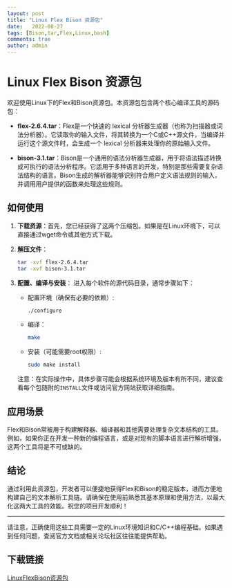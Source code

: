 ```yaml
---
layout: post
title: "Linux Flex Bison 资源包"
date:   2022-08-27
tags: [Bison,tar,Flex,Linux,bash]
comments: true
author: admin
---
```

# Linux Flex Bison 资源包

欢迎使用Linux下的Flex和Bison资源包。本资源包包含两个核心编译工具的源码包：

- **flex-2.6.4.tar**：Flex是一个快速的 lexical 分析器生成器（也称为扫描器或词法分析器）。它读取你的输入文件，将其转换为一个C或C++源文件，当编译并运行这个源文件时，会生成一个 lexical 分析器来处理你的原始输入文件。

- **bison-3.1.tar**：Bison是一个通用的语法分析器生成器，用于将语法描述转换成可执行的语法分析程序。它适用于多种语言的开发，特别是那些需要复杂语法结构的语言。Bison生成的解析器能够识别符合用户定义语法规则的输入，并调用用户提供的函数来处理这些规则。

## 如何使用

1. **下载资源**：首先，您已经获得了这两个压缩包。如果是在Linux环境下，可以直接通过wget命令或其他方式下载。

2. **解压文件**：
   ```bash
   tar -xvf flex-2.6.4.tar
   tar -xvf bison-3.1.tar
   ```

3. **配置、编译与安装**：
   进入每个软件的源代码目录，通常步骤如下：
   - 配置环境（确保有必要的依赖）:
     ```bash
     ./configure
     ```
   - 编译：
     ```bash
     make
     ```
   - 安装（可能需要root权限）:
     ```bash
     sudo make install
     ```
   
   注意：在实际操作中，具体步骤可能会根据系统环境及版本有所不同，建议查看每个包随附的`INSTALL`文件或访问官方网站获取详细指南。

## 应用场景

Flex和Bison常被用于构建解释器、编译器和其他需要处理复杂文本结构的工具。例如，如果你正在开发一种新的编程语言，或是对现有的脚本语言进行解析增强，这两个工具将是不可或缺的。

## 结论

通过利用此资源包，开发者可以便捷地获得Flex和Bison的稳定版本，进而方便地构建自己的文本解析工具链。请确保在使用前熟悉其基本原理和使用方法，以最大化这两大工具的效能。祝您的项目开发顺利！

---

请注意，正确使用这些工具需要一定的Linux环境知识和C/C++编程基础。如果遇到任何问题，查阅官方文档或相关论坛社区往往能提供帮助。

## 下载链接

[LinuxFlexBison资源包](https://pan.quark.cn/s/38756051026a)